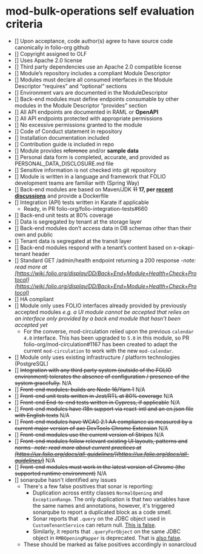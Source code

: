 # mod-bulk-operations self evaluation criteria

- [] Upon acceptance, code author(s) agree to have source code canonically in folio-org github
- [] Copyright assigned to OLF
- [] Uses Apache 2.0 license
- [] Third party dependencies use an Apache 2.0 compatible license
- [] Module’s repository includes a compliant Module Descriptor
- [] Modules must declare all consumed interfaces in the Module Descriptor “requires” and
      “optional” sections
- [] Environment vars are documented in the ModuleDescriptor
- [] Back-end modules must define endpoints consumable by other modules in the Module Descriptor
      “provides” section
- [] All API endpoints are documented in RAML or **OpenAPI**
- [] All API endpoints protected with appropriate permissions
- [] No excessive permissions granted to the module
- [] Code of Conduct statement in repository
- [] Installation documentation included
- [] Contribution guide is included in repo
- [] Module provides ~~reference~~ and/or **sample data**
- [] Personal data form is completed, accurate, and provided as PERSONAL_DATA_DISCLOSURE.md file
- [] Sensitive information is not checked into git repository
- [] Module is written in a language and framework that FOLIO development teams are familiar with
      (Spring Way)
- [] Back-end modules are based on Maven/JDK ~~11~~ **17, per
      [recent discussions](https://folio-project.slack.com/archives/C58TABALV/p1658913892197899?thread_ts=1658334995.769609&cid=C58TABALV)**
      and provide a Dockerfile
- [] Integration (API) tests written in Karate if applicable
  - Ready, in PR folio-org/folio-integration-tests#660
- [] Back-end unit tests at 80% coverage
- [] Data is segregated by tenant at the storage layer
- [] Back-end modules don’t access data in DB schemas other than their own and public
- [] Tenant data is segregated at the transit layer
- [] Back-end modules respond with a tenant’s content based on x-okapi-tenant header
- [] Standard GET /admin/health endpoint returning a 200 response -_note: read more at
      [https://wiki.folio.org/display/DD/Back+End+Module+Health+Check+Protocol](https://wiki.folio.org/display/DD/Back+End+Module+Health+Check+Protocol)_
- [] HA compliant
- [] Module only uses FOLIO interfaces already provided by previously accepted modules _e.g. a UI
      module cannot be accepted that relies on an interface only provided by a back end module that
      hasn’t been accepted yet_
  - For the converse, mod-circulation relied upon the previous `calendar 4.0` interface. This has
    been upgraded to `5.0` in this module, so PR folio-org/mod-circulation#1167 has been created to
    adapt the current `mod-circulation` to work with the new `mod-calendar`.
- [] Module only uses existing infrastructure / platform technologies (PostgreSQL)
- [] ~~Integration with any third party system (outside of the FOLIO environment) tolerates the
      absence of configuration / presence of the system gracefully.~~ N/A
- [] ~~Front-end modules: builds are Node 16/Yarn 1~~ N/A
- [] ~~Front-end unit tests written in Jest/RTL at 80% coverage~~ N/A
- [] ~~Front-end End-to-end tests written in Cypress, if applicable~~ N/A
- [] ~~Front-end modules have i18n support via react-intl and an en.json file with English texts~~
      N/A
- [] ~~Front-end modules have WCAG 2.1 AA compliance as measured by a current major version of axe
      DevTools Chrome Extension~~ N/A
- [] ~~Front-end modules use the current version of Stripes~~ N/A
- [] ~~Front-end modules follow relevant existing UI layouts, patterns and norms -_note: read more
      about current practices at
      [https://ux.folio.org/docs/all-guidelines/](https://ux.folio.org/docs/all-guidelines/)_~~ N/A
- [] ~~Front-end modules must work in the latest version of Chrome (the supported runtime
      environment)~~ N/A
- [] sonarqube hasn't identified any issues
  - There's a few false positives that sonar is reporting:
    - Duplication across entity classes `NormalOpening` and `ExceptionRange`. The only duplication
      is that two variables have the same names and annotations, however, it's triggered sonarqube
      to report a duplicated block as a code smell.
    - Sonar reports that `.query` on the JDBC object used in `CustomTenantService` can return null.
      [This is false](https://docs.spring.io/spring-framework/docs/current/javadoc-api/org/springframework/jdbc/core/JdbcOperations.html#query-java.lang.String-org.springframework.jdbc.core.RowMapper-).
    - Similarly, it reports that `.queryForObject` on the same JDBC object in `RMBOpeningMapper` is
      deprecated. That is
      [also false](https://docs.spring.io/spring-framework/docs/current/javadoc-api/org/springframework/jdbc/core/JdbcOperations.html#query-java.lang.String-org.springframework.jdbc.core.RowMapper-).
  - These should be marked as false positives accordingly in sonarcloud
